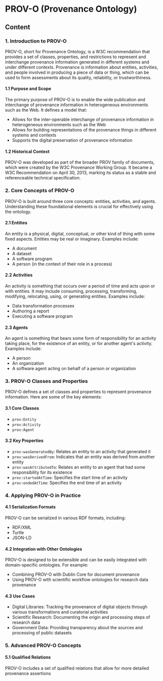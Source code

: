 # PROV-O (Provenance Ontology)

## Content

### 1. Introduction to PROV-O

PROV-O, short for Provenance Ontology, is a W3C recommendation that provides a set of classes, properties, and restrictions to represent and interchange provenance information generated in different systems and under different contexts. Provenance is information about entities, activities, and people involved in producing a piece of data or thing, which can be used to form assessments about its quality, reliability, or trustworthiness.

#### 1.1 Purpose and Scope

The primary purpose of PROV-O is to enable the wide publication and interchange of provenance information in heterogeneous environments such as the Web. It defines a model that:

- Allows for the inter-operable interchange of provenance information in heterogeneous environments such as the Web
- Allows for building representations of the provenance things in different systems and contexts
- Supports the digital preservation of provenance information

#### 1.2 Historical Context

PROV-O was developed as part of the broader PROV family of documents, which were created by the W3C Provenance Working Group. It became a W3C Recommendation on April 30, 2013, marking its status as a stable and referenceable technical specification.

### 2. Core Concepts of PROV-O

PROV-O is built around three core concepts: entities, activities, and agents. Understanding these foundational elements is crucial for effectively using the ontology.

#### 2.1 Entities

An entity is a physical, digital, conceptual, or other kind of thing with some fixed aspects. Entities may be real or imaginary. Examples include:

- A document
- A dataset
- A software program
- A person (in the context of their role in a process)

#### 2.2 Activities

An activity is something that occurs over a period of time and acts upon or with entities. It may include consuming, processing, transforming, modifying, relocating, using, or generating entities. Examples include:

- Data transformation processes
- Authoring a report
- Executing a software program

#### 2.3 Agents

An agent is something that bears some form of responsibility for an activity taking place, for the existence of an entity, or for another agent's activity. Examples include:

- A person
- An organization
- A software agent acting on behalf of a person or organization

### 3. PROV-O Classes and Properties

PROV-O defines a set of classes and properties to represent provenance information. Here are some of the key elements:

#### 3.1 Core Classes

- `prov:Entity`
- `prov:Activity`
- `prov:Agent`

#### 3.2 Key Properties

- `prov:wasGeneratedBy`: Relates an entity to an activity that generated it
- `prov:wasDerivedFrom`: Indicates that an entity was derived from another entity
- `prov:wasAttributedTo`: Relates an entity to an agent that had some responsibility for its existence
- `prov:startedAtTime`: Specifies the start time of an activity
- `prov:endedAtTime`: Specifies the end time of an activity

### 4. Applying PROV-O in Practice

#### 4.1 Serialization Formats

PROV-O can be serialized in various RDF formats, including:

- RDF/XML
- Turtle
- JSON-LD

#### 4.2 Integration with Other Ontologies

PROV-O is designed to be extensible and can be easily integrated with domain-specific ontologies. For example:

- Combining PROV-O with Dublin Core for document provenance
- Using PROV-O with scientific workflow ontologies for research data provenance

#### 4.3 Use Cases

- Digital Libraries: Tracking the provenance of digital objects through various transformations and curatorial activities
- Scientific Research: Documenting the origin and processing steps of research data
- Government Data: Providing transparency about the sources and processing of public datasets

### 5. Advanced PROV-O Concepts

#### 5.1 Qualified Relations

PROV-O includes a set of qualified relations that allow for more detailed provenance assertions
